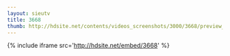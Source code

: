 ```yaml
---
layout: sieutv
title: 3668
thumb: http://hdsite.net/contents/videos_screenshots/3000/3668/preview_360p.mp4.jpg
---
```

{% include iframe src='http://hdsite.net/embed/3668' %}
 
